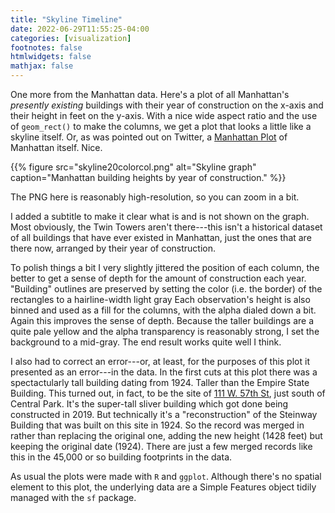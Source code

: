```yaml
---
title: "Skyline Timeline"
date: 2022-06-29T11:55:25-04:00
categories: [visualization]
footnotes: false
htmlwidgets: false
mathjax: false
---
```


One more from the Manhattan data. Here's a plot of all Manhattan's _presently existing_ buildings with their year of construction on the x-axis and their height in feet on the y-axis. With a nice wide aspect ratio and the use of `geom_rect()` to make the columns, we get a plot that looks a little like a skyline itself. Or, as was pointed out on Twitter, a [Manhattan Plot](https://en.wikipedia.org/wiki/Manhattan_plot) of Manhattan itself. Nice.

{{% figure src="skyline20colorcol.png" alt="Skyline graph" caption="Manhattan building heights by year of construction." %}}

The PNG here is reasonably high-resolution, so you can zoom in a bit.

I added a subtitle to make it clear what is and is not shown on the graph. Most obviously, the Twin Towers aren't there---this isn't a historical dataset of all buildings that have ever existed in Manhattan, just the ones that are there now, arranged by their year of construction. 

To polish things a bit I very slightly jittered the position of each column, the better to get a sense of depth for the amount of construction each year. "Building" outlines are preserved by setting the color (i.e. the border) of the rectangles to a hairline-width light gray  Each observation's height is also binned and used as a fill for the columns, with the alpha dialed down a bit. Again this improves the sense of depth. Because the taller buildings are a quite pale yellow and the alpha transparency is reasonably strong, I set the background to a mid-gray. The end result works quite well I think. 

I also had to correct an error---or, at least, for the purposes of this plot it presented as an error---in the data. In the first cuts at this plot there was a spectactularly tall building dating from 1924. Taller than the Empire State Building. This turned out, in fact, to be the site of [111 W. 57th St](https://en.wikipedia.org/wiki/111_West_57th_Street), just south of Central Park. It's the super-tall sliver building which got done being constructed in 2019. But technically it's a "reconstruction" of the Steinway Building that was built on this site in 1924. So the record was merged in rather than replacing the original one, adding the new height (1428 feet) but keeping the original date (1924). There are just a few merged records like this in the 45,000 or so building footprints in the data. 

As usual the plots were made with `R` and `ggplot`. Although there's no spatial element to this plot, the underlying data are a Simple Features object tidily managed with the `sf` package.

